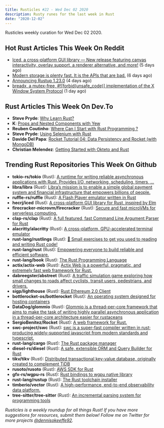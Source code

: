 ```yaml
---
title: Rusticles #22 - Wed Dec 02 2020
description: Rusty runes for the last week in Rust
date: "2020-12-02"
---
```


Rusticles weekly curation for Wed Dec 02 2020.



## Hot Rust Articles This Week On Reddit

- [Iced, a cross-platform GUI library — New release featuring canvas interactivity, overlay support, a renderer alternative, and more!](https://www.reddit.com/r/rust/comments/k1hkxq/iced_a_crossplatform_gui_library_new_release/) (5 days ago)
- [Modern storage is plenty fast. It is the APIs that are bad.](https://www.reddit.com/r/rust/comments/k16j6x/modern_storage_is_plenty_fast_it_is_the_apis_that/) (6 days ago)
- [Announcing Rustup 1.23.0](https://www.reddit.com/r/rust/comments/k22wbb/announcing_rustup_1230/) (4 days ago)
- [breadx, a mutex-free, #![forbid(unsafe_code)] implementation of the X Window System Protocol](https://www.reddit.com/r/rust/comments/k4adad/breadx_a_mutexfree_forbidunsafe_code/) (1 day ago)



## Rust Articles This Week On Dev.To

- **Steve Pryde**: [Why Learn Rust?](https://dev.to/stevepryde/why-learn-rust-1dag)
- **K**: [Props and Nested Components with Yew](https://dev.to/fllstck/props-and-nested-components-with-yew-2l0d)
- **Reuben Coutinho**: [Where Can I Start with Rust Programming ?](https://dev.to/reuben21/where-can-i-start-with-rust-programming-1nkp)
- **Steve Pryde**: [Using Selenium with Rust](https://dev.to/stevepryde/using-selenium-with-rust-aca)
- **Davide Del Papa**: [Rocket Tutorial 04: Data Persistency and Rocket (with MongoDB)](https://dev.to/davidedelpapa/rocket-tutorial-04-data-persistency-and-rocket-with-mongodb-e5j)
- **Christian Melendez**: [Getting Started with Okteto and Rust](https://dev.to/christianmldz/getting-started-with-okteto-and-rust-24l)



## Trending Rust Repositories This Week On Github

- **tokio-rs/tokio** (Rust): [A runtime for writing reliable asynchronous applications with Rust. Provides I/O, networking, scheduling, timers, ...](https://github.com/tokio-rs/tokio)
- **libra/libra** (Rust): [Libra’s mission is to enable a simple global payment system and financial infrastructure that empowers billions of people.](https://github.com/libra/libra)
- **ruffle-rs/ruffle** (Rust): [A Flash Player emulator written in Rust](https://github.com/ruffle-rs/ruffle)
- **hecrj/iced** (Rust): [A cross-platform GUI library for Rust, inspired by Elm](https://github.com/hecrj/iced)
- **firecracker-microvm/firecracker** (Rust): [Secure and fast microVMs for serverless computing.](https://github.com/firecracker-microvm/firecracker)
- **clap-rs/clap** (Rust): [A full featured, fast Command Line Argument Parser for Rust](https://github.com/clap-rs/clap)
- **alacritty/alacritty** (Rust): [A cross-platform, GPU-accelerated terminal emulator](https://github.com/alacritty/alacritty)
- **rust-lang/rustlings** (Rust): [🦀 Small exercises to get you used to reading and writing Rust code!](https://github.com/rust-lang/rustlings)
- **rust-lang/rust** (Rust): [Empowering everyone to build reliable and efficient software.](https://github.com/rust-lang/rust)
- **rust-lang/book** (Rust): [The Rust Programming Language](https://github.com/rust-lang/book)
- **actix/actix-web** (Rust): [Actix Web is a powerful, pragmatic, and extremely fast web framework for Rust.](https://github.com/actix/actix-web)
- **dabreegster/abstreet** (Rust): [A traffic simulation game exploring how small changes to roads affect cyclists, transit users, pedestrians, and drivers.](https://github.com/dabreegster/abstreet)
- **sigp/lighthouse** (Rust): [Rust Ethereum 2.0 Client](https://github.com/sigp/lighthouse)
- **bottlerocket-os/bottlerocket** (Rust): [An operating system designed for hosting containers](https://github.com/bottlerocket-os/bottlerocket)
- **DataDog/glommio** (Rust): [Glommio is a thread-per-core framework that aims to make the task of writing highly parallel asynchronous application in a thread-per-core architecture easier for rustaceans](https://github.com/DataDog/glommio)
- **SergioBenitez/Rocket** (Rust): [A web framework for Rust.](https://github.com/SergioBenitez/Rocket)
- **swc-project/swc** (Rust): [swc is a super-fast compiler written in rust; producing widely-supported javascript from modern standards and typescript.](https://github.com/swc-project/swc)
- **rust-lang/cargo** (Rust): [The Rust package manager](https://github.com/rust-lang/cargo)
- **diesel-rs/diesel** (Rust): [A safe, extensible ORM and Query Builder for Rust](https://github.com/diesel-rs/diesel)
- **tikv/tikv** (Rust): [Distributed transactional key-value database, originally created to complement TiDB](https://github.com/tikv/tikv)
- **rusoto/rusoto** (Rust): [AWS SDK for Rust](https://github.com/rusoto/rusoto)
- **gfx-rs/wgpu-rs** (Rust): [Rust bindings to wgpu native library](https://github.com/gfx-rs/wgpu-rs)
- **rust-lang/rustup** (Rust): [The Rust toolchain installer](https://github.com/rust-lang/rustup)
- **timberio/vector** (Rust): [A high-performance, end-to-end observability data platform.](https://github.com/timberio/vector)
- **tree-sitter/tree-sitter** (Rust): [An incremental parsing system for programming tools](https://github.com/tree-sitter/tree-sitter)

_Rusticles is a weekly roundup for all things Rust! If you have more suggestions for resources, submit them below! Follow me on Twitter for more projects [@dennisokeeffe92](https://twitter.com/dennisokeeffe92)._